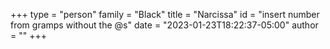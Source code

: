 +++
type = "person"
family = "Black"
title = "Narcissa"
id = "insert number from gramps without the @s"
date = "2023-01-23T18:22:37-05:00"
author = ""
+++
